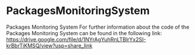 # PackagesMonitoringSystem
Packages Monitoring System
For further information about the code of the Packages Monitoring System can be found in the following link: https://drive.google.com/file/d/1NYrAgYuhRnLTBlrYx2SI-krBbrTiKMSQ/view?usp=share_link

